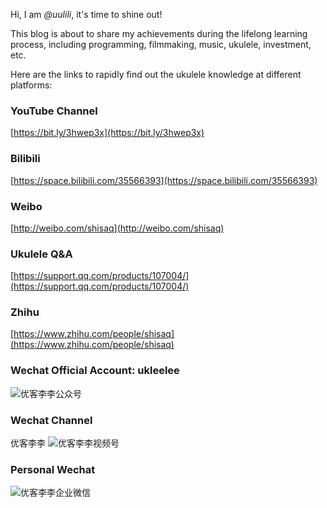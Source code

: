 Hi, I am _@uulili_, it's time to shine out!

This blog is about to share my achievements during the lifelong learning process, including programming, filmmaking, music, ukulele, investment, etc.

Here are the links to rapidly find out the ukulele knowledge at different platforms:


### YouTube Channel

[https://bit.ly/3hwep3x](https://bit.ly/3hwep3x)

### Bilibili

[https://space.bilibili.com/35566393](https://space.bilibili.com/35566393)

### Weibo

[http://weibo.com/shisaq](http://weibo.com/shisaq)

### Ukulele Q&A

[https://support.qq.com/products/107004/](https://support.qq.com/products/107004/)

### Zhihu

[https://www.zhihu.com/people/shisaq](https://www.zhihu.com/people/shisaq)

### Wechat Official Account: ukleelee

![优客李李公众号](https://markdown-img.s3.ap-northeast-1.amazonaws.com/shisaq/2021-03-10-11-32-39-微信二维码.jpg)

### Wechat Channel

优客李李 ![优客李李视频号](https://markdown-img.s3.ap-northeast-1.amazonaws.com/shisaq/2021-03-10-11-30-02-视频号.jpg)

### Personal Wechat

![优客李李企业微信](https://markdown-img.s3.ap-northeast-1.amazonaws.com/shisaq/2021-03-10-12-43-11-优客李李企业微信二维码.png)